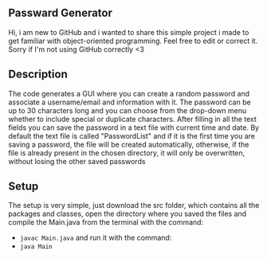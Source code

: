 ## Passward Generator
Hi, i am new to GitHub and i wanted to share this simple project i made to get familiar with object-oriented programming. Feel free to edit or correct it.
Sorry if I'm not using GitHub correctly <3
## Description
The code generates a GUI where you can create a random password and associate a username/email and information with it. 
The password can be up to 30 characters long and you can choose from the drop-down menu whether to include special or duplicate characters. 
After filling in all the text fields you can save the password in a text file with current time and date. 
By default the text file is called "PasswordList" and if it is the first time you are saving a password, the file will be created automatically, 
otherwise, if the file is already present in the chosen directory, it will only be overwritten, without losing the other saved passwords
## Setup
The setup is very simple, just download the src folder, which contains all the packages and classes, open the directory where you saved the files 
and compile the Main.java from the terminal with the command:
- `javac Main.java`
and run it with the command:
- `java Main`
